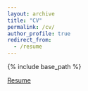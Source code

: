 ```yaml
---
layout: archive
title: "CV"
permalink: /cv/
author_profile: true
redirect_from:
  - /resume
---
```


{% include base_path %}

[Resume](http://egoreta.github.io/files/ResEliGoreta.pdf)

<!-- xfun::embed_file("egoreta.github.io/files/Goreta_Eli_Resume.pdf") -->
